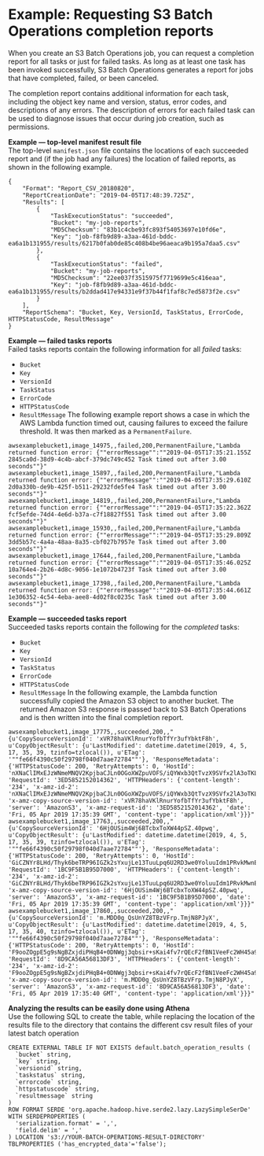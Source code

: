 # Example: Requesting S3 Batch Operations completion reports<a name="batch-ops-examples-reports"></a>

When you create an S3 Batch Operations job, you can request a completion report for all tasks or just for failed tasks\. As long as at least one task has been invoked successfully, S3 Batch Operations generates a report for jobs that have completed, failed, or been canceled\.

The completion report contains additional information for each task, including the object key name and version, status, error codes, and descriptions of any errors\. The description of errors for each failed task can be used to diagnose issues that occur during job creation, such as permissions\.

**Example — top\-level manifest result file**  
The top\-level `manifest.json` file contains the locations of each succeeded report and \(if the job had any failures\) the location of failed reports, as shown in the following example\.  

```
{
    "Format": "Report_CSV_20180820",
    "ReportCreationDate": "2019-04-05T17:48:39.725Z",
    "Results": [
        {
            "TaskExecutionStatus": "succeeded",
            "Bucket": "my-job-reports",
            "MD5Checksum": "83b1c4cbe93fc893f54053697e10fd6e",
            "Key": "job-f8fb9d89-a3aa-461d-bddc-ea6a1b131955/results/6217b0fab0de85c408b4be96aeaca9b195a7daa5.csv"
        },
        {
            "TaskExecutionStatus": "failed",
            "Bucket": "my-job-reports",
            "MD5Checksum": "22ee037f3515975f7719699e5c416eaa",
            "Key": "job-f8fb9d89-a3aa-461d-bddc-ea6a1b131955/results/b2ddad417e94331e9f37b44f1faf8c7ed5873f2e.csv"
        }
    ],
    "ReportSchema": "Bucket, Key, VersionId, TaskStatus, ErrorCode, HTTPStatusCode, ResultMessage"
}
```


**Example — failed tasks reports**  
Failed tasks reports contain the following information for all *failed* tasks:  
+ `Bucket`
+ `Key`
+ `VersionId`
+ `TaskStatus`
+ `ErrorCode`
+ `HTTPStatusCode`
+ `ResultMessage`
The following example report shows a case in which the AWS Lambda function timed out, causing failures to exceed the failure threshold\. It was then marked as a `PermanentFailure`\.  

```
awsexamplebucket1,image_14975,,failed,200,PermanentFailure,"Lambda returned function error: {""errorMessage"":""2019-04-05T17:35:21.155Z 2845ca0d-38d9-4c4b-abcf-379dc749c452 Task timed out after 3.00 seconds""}"
awsexamplebucket1,image_15897,,failed,200,PermanentFailure,"Lambda returned function error: {""errorMessage"":""2019-04-05T17:35:29.610Z 2d0a330b-de9b-425f-b511-29232fde5fe4 Task timed out after 3.00 seconds""}"
awsexamplebucket1,image_14819,,failed,200,PermanentFailure,"Lambda returned function error: {""errorMessage"":""2019-04-05T17:35:22.362Z fcf5efde-74d4-4e6d-b37a-c7f18827f551 Task timed out after 3.00 seconds""}"
awsexamplebucket1,image_15930,,failed,200,PermanentFailure,"Lambda returned function error: {""errorMessage"":""2019-04-05T17:35:29.809Z 3dd5b57c-4a4a-48aa-8a35-cbf027b7957e Task timed out after 3.00 seconds""}"
awsexamplebucket1,image_17644,,failed,200,PermanentFailure,"Lambda returned function error: {""errorMessage"":""2019-04-05T17:35:46.025Z 10a764e4-2b26-4d8c-9056-1e1072b4723f Task timed out after 3.00 seconds""}"
awsexamplebucket1,image_17398,,failed,200,PermanentFailure,"Lambda returned function error: {""errorMessage"":""2019-04-05T17:35:44.661Z 1e306352-4c54-4eba-aee8-4d02f8c0235c Task timed out after 3.00 seconds""}"
```


**Example — succeeded tasks report**  
Succeeded tasks reports contain the following for the *completed* tasks:  
+ `Bucket`
+ `Key`
+ `VersionId`
+ `TaskStatus`
+ `ErrorCode`
+ `HTTPStatusCode`
+ `ResultMessage`
In the following example, the Lambda function successfully copied the Amazon S3 object to another bucket\. The returned Amazon S3 response is passed back to S3 Batch Operations and is then written into the final completion report\.  

```
awsexamplebucket1,image_17775,,succeeded,200,,"{u'CopySourceVersionId': 'xVR78haVKlRnurYofbTfYr3ufYbktF8h', u'CopyObjectResult': {u'LastModified': datetime.datetime(2019, 4, 5, 17, 35, 39, tzinfo=tzlocal()), u'ETag': '""fe66f4390c50f29798f040d7aae72784""'}, 'ResponseMetadata': {'HTTPStatusCode': 200, 'RetryAttempts': 0, 'HostId': 'nXNaClIMxEJzWNmeMNQV2KpjbaCJLn0OGoXWZpuVOFS/iQYWxb3QtTvzX9SVfx2lA3oTKLwImKw=', 'RequestId': '3ED5852152014362', 'HTTPHeaders': {'content-length': '234', 'x-amz-id-2': 'nXNaClIMxEJzWNmeMNQV2KpjbaCJLn0OGoXWZpuVOFS/iQYWxb3QtTvzX9SVfx2lA3oTKLwImKw=', 'x-amz-copy-source-version-id': 'xVR78haVKlRnurYofbTfYr3ufYbktF8h', 'server': 'AmazonS3', 'x-amz-request-id': '3ED5852152014362', 'date': 'Fri, 05 Apr 2019 17:35:39 GMT', 'content-type': 'application/xml'}}}"
awsexamplebucket1,image_17763,,succeeded,200,,"{u'CopySourceVersionId': '6HjOUSim4Wj6BTcbxToXW44pSZ.40pwq', u'CopyObjectResult': {u'LastModified': datetime.datetime(2019, 4, 5, 17, 35, 39, tzinfo=tzlocal()), u'ETag': '""fe66f4390c50f29798f040d7aae72784""'}, 'ResponseMetadata': {'HTTPStatusCode': 200, 'RetryAttempts': 0, 'HostId': 'GiCZNYr8LHd/Thyk6beTRP96IGZk2sYxujLe13TuuLpq6U2RD3we0YoluuIdm1PRvkMwnEW1aFc=', 'RequestId': '1BC9F5B1B95D7000', 'HTTPHeaders': {'content-length': '234', 'x-amz-id-2': 'GiCZNYr8LHd/Thyk6beTRP96IGZk2sYxujLe13TuuLpq6U2RD3we0YoluuIdm1PRvkMwnEW1aFc=', 'x-amz-copy-source-version-id': '6HjOUSim4Wj6BTcbxToXW44pSZ.40pwq', 'server': 'AmazonS3', 'x-amz-request-id': '1BC9F5B1B95D7000', 'date': 'Fri, 05 Apr 2019 17:35:39 GMT', 'content-type': 'application/xml'}}}"
awsexamplebucket1,image_17860,,succeeded,200,,"{u'CopySourceVersionId': 'm.MDD0g_QsUnYZ8TBzVFrp.TmjN8PJyX', u'CopyObjectResult': {u'LastModified': datetime.datetime(2019, 4, 5, 17, 35, 40, tzinfo=tzlocal()), u'ETag': '""fe66f4390c50f29798f040d7aae72784""'}, 'ResponseMetadata': {'HTTPStatusCode': 200, 'RetryAttempts': 0, 'HostId': 'F9ooZOgpE5g9sNgBZxjdiPHqB4+0DNWgj3qbsir+sKai4fv7rQEcF2fBN1VeeFc2WH45a9ygb2g=', 'RequestId': '8D9CA56A56813DF3', 'HTTPHeaders': {'content-length': '234', 'x-amz-id-2': 'F9ooZOgpE5g9sNgBZxjdiPHqB4+0DNWgj3qbsir+sKai4fv7rQEcF2fBN1VeeFc2WH45a9ygb2g=', 'x-amz-copy-source-version-id': 'm.MDD0g_QsUnYZ8TBzVFrp.TmjN8PJyX', 'server': 'AmazonS3', 'x-amz-request-id': '8D9CA56A56813DF3', 'date': 'Fri, 05 Apr 2019 17:35:40 GMT', 'content-type': 'application/xml'}}}"
```


**Analyzing the results can be easily done using Athena**   
Use the following SQL to create the table, while replacing the location of the results file to the directory that contains the different csv result files of your latest batch operation
```
CREATE EXTERNAL TABLE IF NOT EXISTS default.batch_operation_results (
  `bucket` string,
  `key` string,
  `versionid` string,
  `taskstatus` string,
  `errorcode` string,
  `httpstatuscode` string,
  `resultmessage` string 
)
ROW FORMAT SERDE 'org.apache.hadoop.hive.serde2.lazy.LazySimpleSerDe'
WITH SERDEPROPERTIES (
  'serialization.format' = ',',
  'field.delim' = ','
) LOCATION 's3://YOUR-BATCH-OPERATIONS-RESULT-DIRECTORY'
TBLPROPERTIES ('has_encrypted_data'='false');
```

